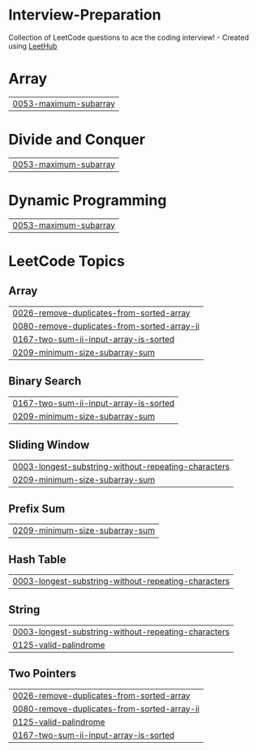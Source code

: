 # Interview-Preparation
Collection of LeetCode questions to ace the coding interview! - Created using [LeetHub](https://github.com/QasimWani/LeetHub)


# Array
|  |
| ------- |
| [0053-maximum-subarray](https://github.com/Seshasai14/Interview-Preparation/tree/master/0053-maximum-subarray) |
# Divide and Conquer
|  |
| ------- |
| [0053-maximum-subarray](https://github.com/Seshasai14/Interview-Preparation/tree/master/0053-maximum-subarray) |
# Dynamic Programming
|  |
| ------- |
| [0053-maximum-subarray](https://github.com/Seshasai14/Interview-Preparation/tree/master/0053-maximum-subarray) |
<!---LeetCode Topics Start-->
# LeetCode Topics
## Array
|  |
| ------- |
| [0026-remove-duplicates-from-sorted-array](https://github.com/Seshasai14/Interview-Preparation/tree/master/0026-remove-duplicates-from-sorted-array) |
| [0080-remove-duplicates-from-sorted-array-ii](https://github.com/Seshasai14/Interview-Preparation/tree/master/0080-remove-duplicates-from-sorted-array-ii) |
| [0167-two-sum-ii-input-array-is-sorted](https://github.com/Seshasai14/Interview-Preparation/tree/master/0167-two-sum-ii-input-array-is-sorted) |
| [0209-minimum-size-subarray-sum](https://github.com/Seshasai14/Interview-Preparation/tree/master/0209-minimum-size-subarray-sum) |
## Binary Search
|  |
| ------- |
| [0167-two-sum-ii-input-array-is-sorted](https://github.com/Seshasai14/Interview-Preparation/tree/master/0167-two-sum-ii-input-array-is-sorted) |
| [0209-minimum-size-subarray-sum](https://github.com/Seshasai14/Interview-Preparation/tree/master/0209-minimum-size-subarray-sum) |
## Sliding Window
|  |
| ------- |
| [0003-longest-substring-without-repeating-characters](https://github.com/Seshasai14/Interview-Preparation/tree/master/0003-longest-substring-without-repeating-characters) |
| [0209-minimum-size-subarray-sum](https://github.com/Seshasai14/Interview-Preparation/tree/master/0209-minimum-size-subarray-sum) |
## Prefix Sum
|  |
| ------- |
| [0209-minimum-size-subarray-sum](https://github.com/Seshasai14/Interview-Preparation/tree/master/0209-minimum-size-subarray-sum) |
## Hash Table
|  |
| ------- |
| [0003-longest-substring-without-repeating-characters](https://github.com/Seshasai14/Interview-Preparation/tree/master/0003-longest-substring-without-repeating-characters) |
## String
|  |
| ------- |
| [0003-longest-substring-without-repeating-characters](https://github.com/Seshasai14/Interview-Preparation/tree/master/0003-longest-substring-without-repeating-characters) |
| [0125-valid-palindrome](https://github.com/Seshasai14/Interview-Preparation/tree/master/0125-valid-palindrome) |
## Two Pointers
|  |
| ------- |
| [0026-remove-duplicates-from-sorted-array](https://github.com/Seshasai14/Interview-Preparation/tree/master/0026-remove-duplicates-from-sorted-array) |
| [0080-remove-duplicates-from-sorted-array-ii](https://github.com/Seshasai14/Interview-Preparation/tree/master/0080-remove-duplicates-from-sorted-array-ii) |
| [0125-valid-palindrome](https://github.com/Seshasai14/Interview-Preparation/tree/master/0125-valid-palindrome) |
| [0167-two-sum-ii-input-array-is-sorted](https://github.com/Seshasai14/Interview-Preparation/tree/master/0167-two-sum-ii-input-array-is-sorted) |
<!---LeetCode Topics End-->